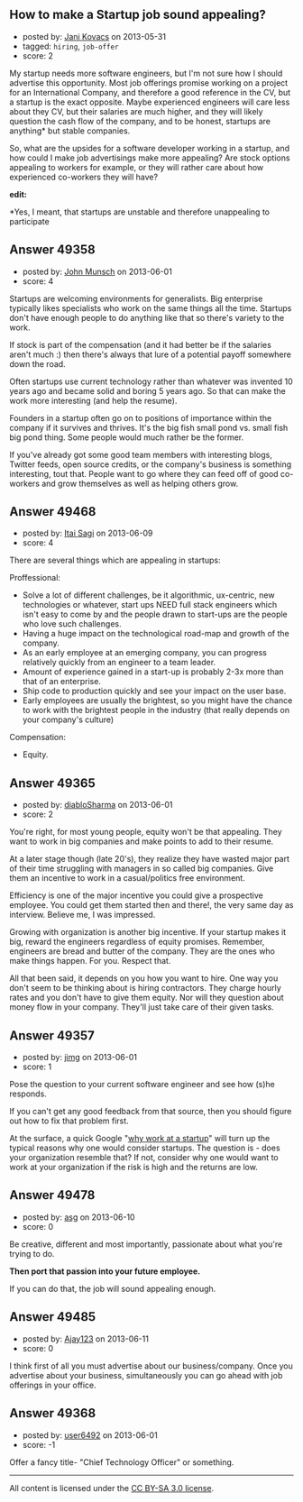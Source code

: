 ## How to make a Startup job sound appealing?

- posted by: [Jani Kovacs](https://stackexchange.com/users/-1/25417-jani-kovacs) on 2013-05-31
- tagged: `hiring`, `job-offer`
- score: 2

My startup needs more software engineers, but I'm not sure how I should advertise this opportunity. Most job offerings promise working on a project for an International Company, and therefore a good reference in the CV, but a startup is the exact opposite. Maybe experienced engineers will care less about they CV, but their salaries are much higher, and they will likely question the cash flow of the company, and to be honest, startups are anything* but stable companies. 

So, what are the upsides for a software developer working in a startup, and how could I make job advertisings make more appealing? Are stock options appealing to workers for example,  or they will rather care about how experienced co-workers they will have?

**edit:**

*Yes, I meant, that startups are unstable and therefore unappealing to participate


## Answer 49358

- posted by: [John Munsch](https://stackexchange.com/users/-1/26485-john-munsch) on 2013-06-01
- score: 4

Startups are welcoming environments for generalists. Big enterprise typically likes specialists who work on the same things all the time. Startups don't have enough people to do anything like that so there's variety to the work.

If stock is part of the compensation (and it had better be if the salaries aren't much :) then there's always that lure of a potential payoff somewhere down the road.

Often startups use current technology rather than whatever was invented 10 years ago and became solid and boring 5 years ago. So that can make the work more interesting (and help the resume).

Founders in a startup often go on to positions of importance within the company if it survives and thrives. It's the big fish small pond vs. small fish big pond thing. Some people would much rather be the former.

If you've already got some good team members with interesting blogs, Twitter feeds, open source credits, or the company's business is something interesting, tout that. People want to go where they can feed off of good co-workers and grow themselves as well as helping others grow.


## Answer 49468

- posted by: [Itai Sagi](https://stackexchange.com/users/-1/12742-itai-sagi) on 2013-06-09
- score: 4

There are several things which are appealing in startups:

Proffessional:

 - Solve a lot of different challenges, be it algorithmic, ux-centric, new technologies or whatever, start ups NEED full stack engineers which isn't easy to come by and the people drawn to start-ups are the people who love such challenges.
 - Having a huge impact on the technological road-map and growth of the company.
 - As an early employee at an emerging company, you can progress relatively quickly from an engineer to a team leader.
 - Amount of experience gained in a start-up is probably 2-3x more than that of an enterprise.
 - Ship code to production quickly and see your impact on the user base.
 - Early employees are usually the brightest, so you might have the chance to work with the brightest people in the industry (that really depends on your company's culture)

Compensation:

 - Equity.


## Answer 49365

- posted by: [diabloSharma](https://stackexchange.com/users/-1/25180-diablosharma) on 2013-06-01
- score: 2

You're right, for most young people, equity won't be that appealing. They want to work in big companies and make points to add to their resume.

At a later stage though (late 20's), they realize they have wasted major part of their time struggling with managers in so called big companies. Give them an incentive to work in a casual/politics free environment.

Efficiency is one of the major incentive you could give a prospective employee. You could get them started then and there!, the very same day as interview. Believe me, I was impressed. 

Growing with organization is another big incentive. If your startup makes it big, reward the engineers regardless of equity promises. Remember, engineers are bread and butter of the company. They are the ones who make things happen. For you. Respect that.

All that been said, it depends on you how you want to hire. One way you don't seem to be thinking about is hiring contractors. They charge hourly rates and you don't have to give them equity. Nor will they question about money flow in your company. They'll just take care of their given tasks.


## Answer 49357

- posted by: [jimg](https://stackexchange.com/users/-1/2380-jimg) on 2013-06-01
- score: 1

<p>Pose the question to your current software engineer and see how (s)he responds.  </p>

<p>If you can't get any good feedback from that source, then you should figure out how to fix that problem first.  </p>

<p>At the surface, a quick Google "<a href="http://lmgtfy.com/?q=why%20work%20at%20a%20startup" rel="nofollow">why work at a startup</a>" will turn up the typical reasons why one would consider startups.  The question is - does your organization resemble that?  If not, consider why one would want to work at your organization if the risk is high and the returns are low.</p>



## Answer 49478

- posted by: [asg](https://stackexchange.com/users/-1/26541-asg) on 2013-06-10
- score: 0


Be creative, different and most importantly, passionate about what you're trying to do.

**Then port that passion into your future employee.**

If you can do that, the job will sound appealing enough.



## Answer 49485

- posted by: [Ajay123](https://stackexchange.com/users/-1/26427-ajay123) on 2013-06-11
- score: 0

I think first of all you must advertise about our business/company. Once you advertise about your business, simultaneously you can go ahead with job offerings in your office. 


## Answer 49368

- posted by: [user6492](https://stackexchange.com/users/-1/6492-user6492) on 2013-06-01
- score: -1

Offer a fancy title- "Chief Technology Officer" or something.



---

All content is licensed under the [CC BY-SA 3.0 license](https://creativecommons.org/licenses/by-sa/3.0/).
